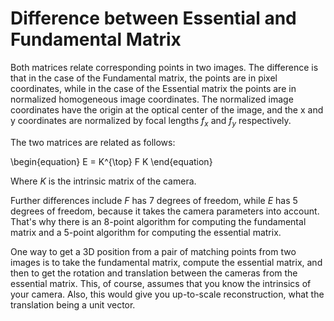 # Difference between Essential and Fundamental Matrix

Both matrices relate corresponding points in two images. The difference is
that in the case of the Fundamental matrix, the points are in pixel
coordinates, while in the case of the Essential matrix the points are in
normalized homogeneous image coordinates. The normalized image coordinates
have the origin at the optical center of the image, and the x and
y coordinates are normalized by focal lengths $f_x$ and $f_y$
respectively.

The two matrices are related as follows:

\begin{equation}
  E = K^{\top} F K
\end{equation}

Where $K$ is the intrinsic matrix of the camera.

Further differences include $F$ has 7 degrees of freedom, while $E$
has 5 degrees of freedom, because it takes the camera parameters
into account. That's why there is an 8-point algorithm for computing
the fundamental matrix and a 5-point algorithm for computing the
essential matrix.

One way to get a 3D position from a pair of matching points from two
images is to take the fundamental matrix, compute the essential
matrix, and then to get the rotation and translation between the
cameras from the essential matrix. This, of course, assumes that you
know the intrinsics of your camera. Also, this would give you
up-to-scale reconstruction, what the translation being a unit vector.
